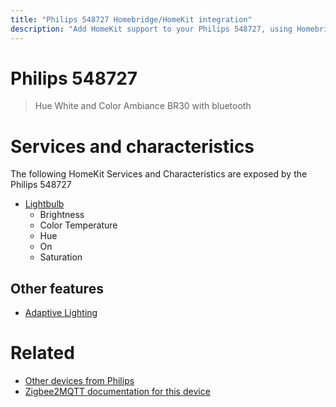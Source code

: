```yaml
---
title: "Philips 548727 Homebridge/HomeKit integration"
description: "Add HomeKit support to your Philips 548727, using Homebridge, Zigbee2MQTT and homebridge-z2m."
---
```

<!---
This file has been GENERATED using src/docgen/docgen.ts
DO NOT EDIT THIS FILE MANUALLY!
-->
# Philips 548727
> Hue White and Color Ambiance BR30 with bluetooth


# Services and characteristics
The following HomeKit Services and Characteristics are exposed by
the Philips 548727

* [Lightbulb](../../light.md)
  * Brightness
  * Color Temperature
  * Hue
  * On
  * Saturation

## Other features
* [Adaptive Lighting](../../light.md)

# Related
* [Other devices from Philips](../index.md#philips)
* [Zigbee2MQTT documentation for this device](https://www.zigbee2mqtt.io/devices/548727.html)